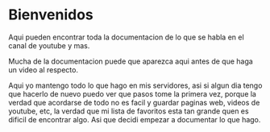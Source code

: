 # Bienvenidos

Aqui pueden encontrar toda la documentacion de lo que se habla en el canal de youtube y mas.

Mucha de la documentacion puede que aparezca aqui antes de que haga un video al respecto.

Aqui yo mantengo todo lo que hago en mis servidores, asi si algun dia tengo que hacerlo de nuevo puedo ver que pasos tome la primera vez, porque la verdad que acordarse de todo no es facil y guardar paginas web, videos de youtube, etc, la verdad que mi lista de favoritos esta tan grande quen es dificil de encontrar algo. Asi que decidi empezar a documentar lo que hago.

